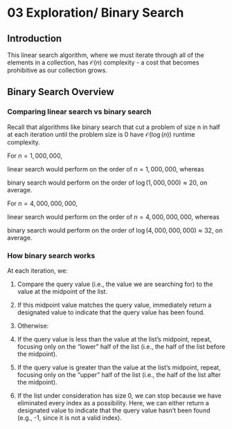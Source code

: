 # 03 Exploration/ Binary Search

## Introduction 

This linear search algorithm, where we must iterate through all of the elements in a collection, has $\mathcal{O}(n)$ complexity - a cost that becomes prohibitive as our collection grows.


## Binary Search Overview 

### Comparing linear search vs binary search

Recall that algorithms like binary search that cut a problem of size n in half at each iteration until the problem size is 0 have $\mathcal{O}(\log(n))$ runtime complexity.

For $n = 1,000,000$,  

linear search would perform on the order of $n = 1,000,000$, whereas 

binary search would perform on the order of $\log(1,000,000) \approx 20$, on average. 

For $n = 4,000,000,000$,  

linear search would perform on the order of $n = 4,000,000,000$, whereas 

binary search would perform on the order of $\log(4,000,000,000) \approx 32$, on average. 


### How binary search works 

At each iteration, we:

1. Compare the query value (i.e., the value we are searching for) to the value at the midpoint of the list.

2. If this midpoint value matches the query value, immediately return a designated value to indicate that the query value has been found.

3. Otherwise: 

  1. If the query value is less than the value at the list’s midpoint, repeat, focusing only on the “lower” half of the list (i.e., the half of the list before the midpoint).

  2. If the query value is greater than the value at the list’s midpoint, repeat, focusing only on the “upper” half of the list (i.e., the half of the list after the midpoint).

  3. If the list under consideration has size 0, we can stop because we have eliminated every index as a possibility. Here, we can either return a designated value to indicate that the query value hasn’t been found (e.g., -1, since it is not a valid index).



















